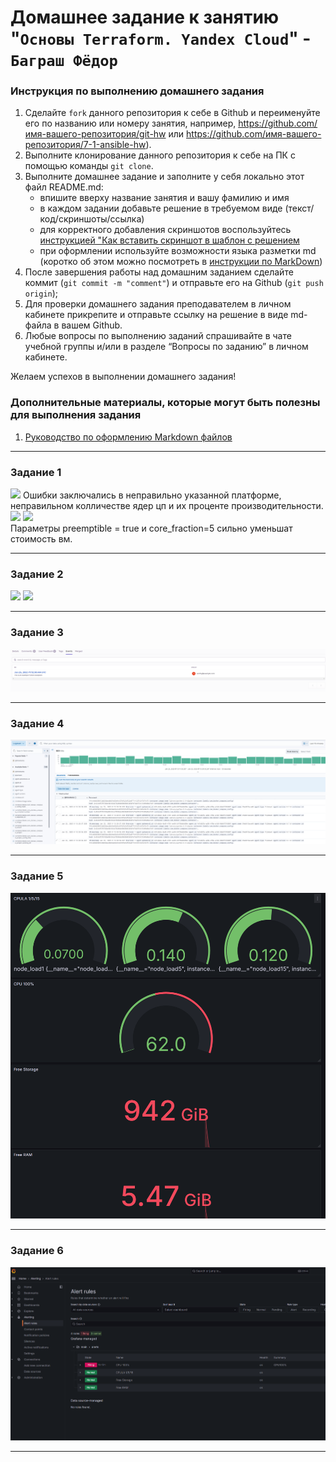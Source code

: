 # Домашнее задание к занятию "`Основы Terraform. Yandex Cloud`" - `Баграш Фёдор`


### Инструкция по выполнению домашнего задания

   1. Сделайте `fork` данного репозитория к себе в Github и переименуйте его по названию или номеру занятия, например, https://github.com/имя-вашего-репозитория/git-hw или  https://github.com/имя-вашего-репозитория/7-1-ansible-hw).
   2. Выполните клонирование данного репозитория к себе на ПК с помощью команды `git clone`.
   3. Выполните домашнее задание и заполните у себя локально этот файл README.md:
      - впишите вверху название занятия и вашу фамилию и имя
      - в каждом задании добавьте решение в требуемом виде (текст/код/скриншоты/ссылка)
      - для корректного добавления скриншотов воспользуйтесь [инструкцией "Как вставить скриншот в шаблон с решением](https://github.com/netology-code/sys-pattern-homework/blob/main/screen-instruction.md) 
      - при оформлении используйте возможности языка разметки md (коротко об этом можно посмотреть в [инструкции  по MarkDown](https://github.com/netology-code/sys-pattern-homework/blob/main/md-instruction.md))
   4. После завершения работы над домашним заданием сделайте коммит (`git commit -m "comment"`) и отправьте его на Github (`git push origin`);
   5. Для проверки домашнего задания преподавателем в личном кабинете прикрепите и отправьте ссылку на решение в виде md-файла в вашем Github.
   6. Любые вопросы по выполнению заданий спрашивайте в чате учебной группы и/или в разделе “Вопросы по заданию” в личном кабинете.
   
Желаем успехов в выполнении домашнего задания!
   
### Дополнительные материалы, которые могут быть полезны для выполнения задания

1. [Руководство по оформлению Markdown файлов](https://gist.github.com/Jekins/2bf2d0638163f1294637#Code)

---

### Задание 1

![](https://github.com/tud777777/git_homework/blob/main/img/tsk1_1.png)
Ошибки заключались в неправильно указанной платформе, неправильном колличестве ядер цп и их проценте производительности.
![](https://github.com/tud777777/git_homework/blob/main/img/tsk1_3.png)
![](https://github.com/tud777777/git_homework/blob/main/img/tsk1_2.png)\
Параметры preemptible = true и core_fraction=5 сильно уменьшат стоимость вм.

--- 

### Задание 2

![](https://github.com/tud777777/git_homework/blob/main/img/tsk2_2.png)
![](https://github.com/tud777777/git_homework/blob/main/img/tsk2_1.png)

---

### Задание 3

![](https://github.com/tud777777/git_homework/blob/main/img/tsk3.png)

---

### Задание 4

![](https://github.com/tud777777/git_homework/blob/main/img/tsk4.png)

---

### Задание 5

![](https://github.com/tud777777/git_homework/blob/main/img/tsk5.png)

---

### Задание 6

![](https://github.com/tud777777/git_homework/blob/main/img/tsk6.png)

---